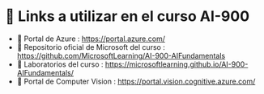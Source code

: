 # 🔗 Links a utilizar en el curso AI-900

* 📌 Portal de Azure : https://portal.azure.com/
* 📌 Repositorio oficial de Microsoft del curso : https://github.com/MicrosoftLearning/AI-900-AIFundamentals
* 📌 Laboratorios del curso : https://microsoftlearning.github.io/AI-900-AIFundamentals/
* 📌 Portal de Computer Vision : https://portal.vision.cognitive.azure.com/
